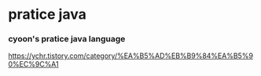 # pratice java
### cyoon's pratice java language

https://ychr.tistory.com/category/%EA%B5%AD%EB%B9%84%EA%B5%90%EC%9C%A1
